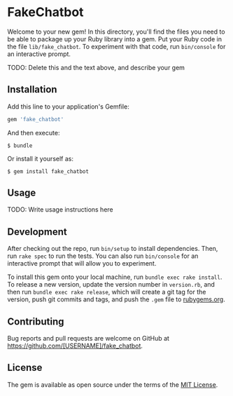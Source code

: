 # FakeChatbot

Welcome to your new gem! In this directory, you'll find the files you need to be able to package up your Ruby library into a gem. Put your Ruby code in the file `lib/fake_chatbot`. To experiment with that code, run `bin/console` for an interactive prompt.

TODO: Delete this and the text above, and describe your gem

## Installation

Add this line to your application's Gemfile:

```ruby
gem 'fake_chatbot'
```

And then execute:

    $ bundle

Or install it yourself as:

    $ gem install fake_chatbot

## Usage

TODO: Write usage instructions here

## Development

After checking out the repo, run `bin/setup` to install dependencies. Then, run `rake spec` to run the tests. You can also run `bin/console` for an interactive prompt that will allow you to experiment.

To install this gem onto your local machine, run `bundle exec rake install`. To release a new version, update the version number in `version.rb`, and then run `bundle exec rake release`, which will create a git tag for the version, push git commits and tags, and push the `.gem` file to [rubygems.org](https://rubygems.org).

## Contributing

Bug reports and pull requests are welcome on GitHub at https://github.com/[USERNAME]/fake_chatbot.

## License

The gem is available as open source under the terms of the [MIT License](https://opensource.org/licenses/MIT).
